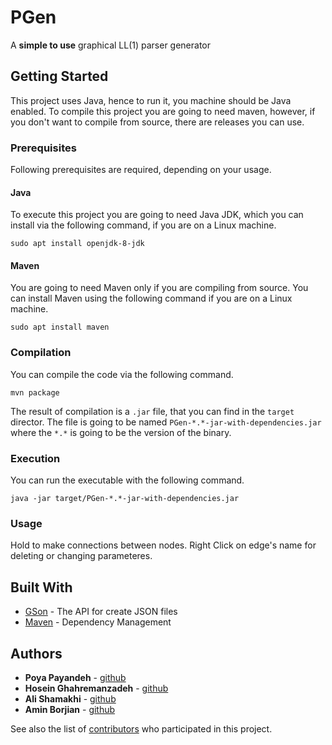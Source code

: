 # PGen

A **simple to use** graphical LL(1) parser generator


## Getting Started

This project uses Java, hence to run it, you machine should be Java enabled. To compile this project you are going to need maven, however, if you don't want to compile from source, there are releases you can use.

### Prerequisites

Following prerequisites are required, depending on your usage.

#### Java

To execute this project you are going to need Java JDK, which you can install via the following command, if you are on a Linux machine.

```
sudo apt install openjdk-8-jdk
```

#### Maven

You are going to need Maven only if you are compiling from source. You can install Maven using the following command if you are on a Linux machine.

```
sudo apt install maven
```

### Compilation

You can compile the code via the following command.

```
mvn package
```

The result of compilation is a `.jar` file, that you can find in the `target` director. The file is going to be named `PGen-*.*-jar-with-dependencies.jar` where the `*.*` is going to be the version of the binary.

### Execution

You can run the executable with the following command.

```
java -jar target/PGen-*.*-jar-with-dependencies.jar
```

### Usage

Hold <Shift> to make connections between nodes.
Right Click on edge's name for deleting or changing parameteres.

## Built With

* [GSon](https://github.com/google/gson) - The API for create JSON files
* [Maven](https://maven.apache.org/) - Dependency Management

## Authors
* **Poya Payandeh** - [github](https://github.com/pouyapayandeh)
* **Hosein Ghahremanzadeh** - [github](https://github.com/IYP-Programer-Yeah)
* **Ali Shamakhi** - [github](https://github.com/ali-shamakhi)
* **Amin Borjian** - [github](https://github.com/Borjianamin98)

See also the list of [contributors](https://github.com/IYP-Programer-Yeah/PGen/graphs/contributors) who participated in this project.

